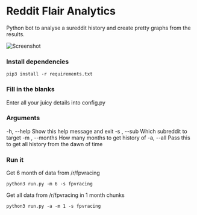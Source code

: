 # Reddit Flair Analytics

Python bot to analyse a sureddit history and create pretty graphs from the results.

![Screenshot](https://i.imgur.com/pirXgWL.png)

### Install dependencies

    pip3 install -r requirements.txt

### Fill in the blanks     

Enter all your juicy details into config.py

### Arguments

-h, --help            Show this help message and exit
-s , --sub            Which subreddit to target
-m , --months     How many months to get history of
-a, --all                Pass this to get all history from the dawn of time

### Run it

Get 6 month of data from /r/fpvracing

    python3 run.py -m 6 -s fpvracing

Get all data from /r/fpvracing in 1 month chunks

    python3 run.py -a -m 1 -s fpvracing
